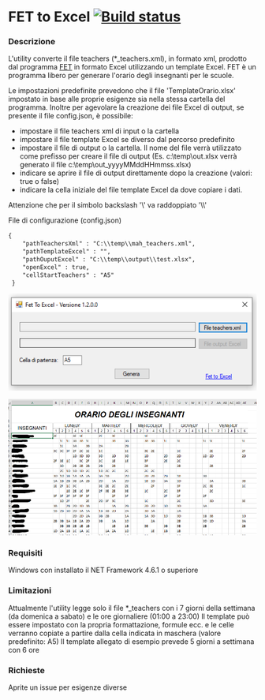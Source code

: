 ﻿# FET to Excel [![Build status](https://ci.appveyor.com/api/projects/status/github/nicogis/fettoexcel?branch=master&svg=true)](https://ci.appveyor.com/api/projects/status/github/nicogis/fettoexcel?branch=master)


### Descrizione

L'utility converte il file teachers (*_teachers.xml), in formato xml, prodotto dal programma [FET](https://lalescu.ro/liviu/fet/download.html)
in formato Excel utilizzando un template Excel. FET è un programma libero per generare l'orario degli insegnanti per le scuole.

Le impostazioni predefinite prevedono che il file 'TemplateOrario.xlsx' impostato in base alle proprie esigenze sia nella stessa cartella del programma.
Inoltre per agevolare la creazione dei file Excel di output, se presente il file config.json, è possibile:
-  impostare il file teachers xml di input o la cartella
-  impostare il file template Excel se diverso dal percorso predefinito
-  impostare il file di output o la cartella. Il nome del file verrà utilizzato come prefisso per creare il file di output (Es. c:\temp\out.xlsx verrà generato il file c:\temp\out_yyyyMMddHHmmss.xlsx)
-  indicare se aprire il file di output direttamente dopo la creazione (valori: true o false)
-  indicare la cella iniziale del file template Excel da dove copiare i dati. 

Attenzione che per il simbolo backslash '\\'  va raddoppiato '\\\\'

File di configurazione (config.json)
```
{
 	"pathTeachersXml" : "C:\\temp\\mah_teachers.xml",
 	"pathTemplateExcel" : "",
 	"pathOuputExcel" : "C:\\temp\\output\\test.xlsx",
 	"openExcel" : true,
 	"cellStartTeachers" : "A5"
 }
```

![Fet To Excel](Immagini/FetToExcel.PNG)


![Orario](Immagini/Orario.png)


### Requisiti

Windows con installato il NET Framework 4.6.1 o superiore

### Limitazioni

Attualmente l'utility legge solo il file *_teachers con i 7 giorni della settimana (da domenica a sabato) e le ore giornaliere (01:00 a 23:00)
Il template può essere impostato con la propria formattazione, formule ecc. e le celle verranno copiate a partire dalla cella indicata in maschera (valore predefinito: A5)
Il template allegato di esempio prevede 5 giorni a settimana con 6 ore

### Richieste

Aprite un issue per esigenze diverse 
   